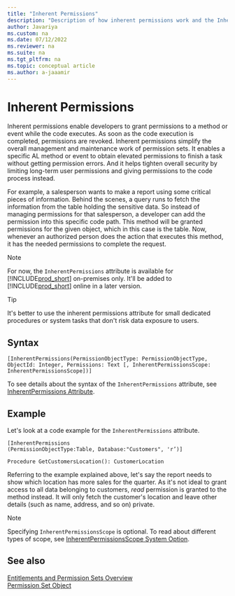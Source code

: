 ```yaml
---
title: "Inherent Permissions"
description: "Description of how inherent permissions work and the InherentPermissions attribute in AL for Business Central."
author: Javariya
ms.custom: na
ms.date: 07/12/2022
ms.reviewer: na
ms.suite: na
ms.tgt_pltfrm: na
ms.topic: conceptual article
ms.author: a-jaaamir
---
```


# Inherent Permissions

Inherent permissions enable developers to grant permissions to a method or event while the code executes. As soon as the code execution is completed, permissions are revoked. Inherent permissions simplify the overall management and maintenance work of permission sets. It enables a specific AL method or event to obtain elevated permissions to finish a task without getting permission errors. And it helps tighten overall security by limiting long-term user permissions and giving permissions to the code process instead.

For example, a salesperson wants to make a report using some critical pieces of information. Behind the scenes, a query runs to fetch the information from the table holding the sensitive data. So instead of managing permissions for that salesperson, a developer can add the permission into this specific code path. This method will be granted permissions for the given object, which in this case is the table. Now, whenever an authorized person does the action that executes this method, it has the needed permissions to complete the request.

>[!NOTE]
> For now, the `InherentPermissions` attribute is available for [!INCLUDE[prod_short](../developer/includes/prod_short.md)] on-premises only. It'll be added to [!INCLUDE[prod_short](../developer/includes/prod_short.md)] online in a later version. 

>[!TIP]
> It's better to use the inherent permissions attribute for small dedicated procedures or system tasks that don't risk data exposure to users. 

## Syntax

```AL
[InherentPermissions(PermissionObjectType: PermissionObjectType, ObjectId: Integer, Permissions: Text [, InherentPermissionsScope: InherentPermissionsScope])]
```

To see details about the syntax of the `InherentPermissions` attribute, see [InherentPermissions Attribute](../developer/attributes/devenv-inherentpermissions-attribute.md).

## Example

Let's look at a code example for the `InherentPermissions` attribute. 

```AL
[InherentPermissions
(PermissionObjectType:Table, Database:"Customers", 'r’)]

Procedure GetCustomersLocation(): CustomerLocation

```

Referring to the example explained above, let's say the report needs to show which location has more sales for the quarter. As it's not ideal to grant access to all data belonging to customers, *read* permission is granted to the method instead. It will only fetch the customer's location and leave other details (such as name, address, and so on) private.

>[!NOTE]
> Specifying `InherentPermissionsScope` is optional. To read about different types of scope, see [InherentPermissionsScope System Option](../developer/methods-auto/inherentpermissionsscope/inherentpermissionsscope-option.md).

## See also

[Entitlements and Permission Sets Overview](../developer/devenv-entitlements-and-permissionsets-overview.md)  
[Permission Set Object](../developer/devenv-permissionset-object.md)
